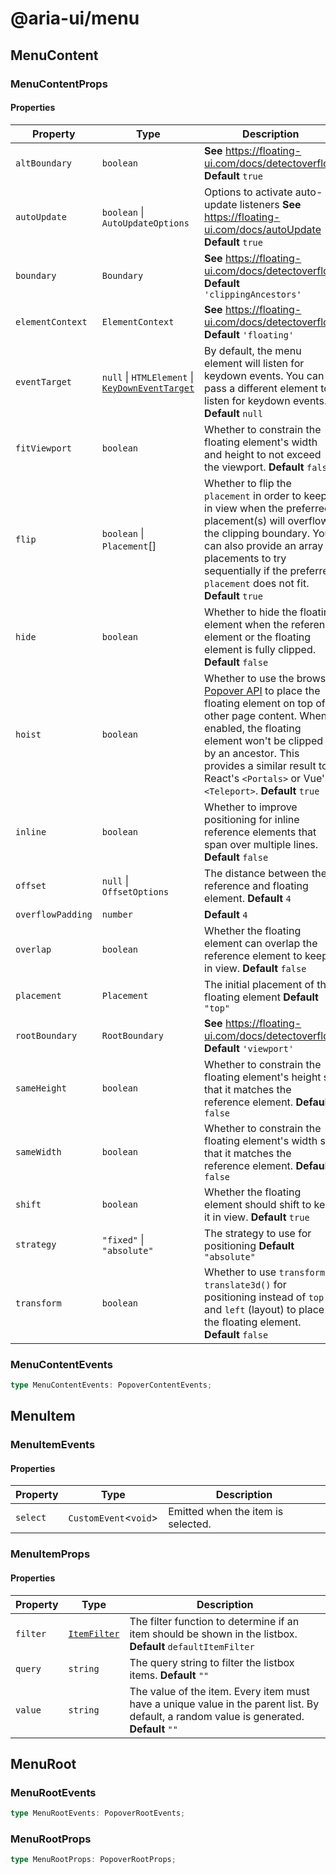 # @aria-ui/menu

## MenuContent

### MenuContentProps

#### Properties

| Property | Type | Description |
| --- | --- | --- |
| `altBoundary` | `boolean` | **See** https://floating-ui.com/docs/detectoverflow **Default** `true` |
| `autoUpdate` | `boolean` \| `AutoUpdateOptions` | Options to activate auto-update listeners **See** https://floating-ui.com/docs/autoUpdate **Default** `true` |
| `boundary` | `Boundary` | **See** https://floating-ui.com/docs/detectoverflow **Default** `'clippingAncestors'` |
| `elementContext` | `ElementContext` | **See** https://floating-ui.com/docs/detectoverflow **Default** `'floating'` |
| `eventTarget` | `null` \| `HTMLElement` \| [`KeyDownEventTarget`](../core/README.md#keydowneventtarget) | By default, the menu element will listen for keydown events. You can pass a different element to listen for keydown events. **Default** `null` |
| `fitViewport` | `boolean` | Whether to constrain the floating element's width and height to not exceed the viewport. **Default** `false` |
| `flip` | `boolean` \| `Placement`[] | Whether to flip the `placement` in order to keep it in view when the preferred placement(s) will overflow the clipping boundary. You can also provide an array of placements to try sequentially if the preferred `placement` does not fit. **Default** `true` |
| `hide` | `boolean` | Whether to hide the floating element when the reference element or the floating element is fully clipped. **Default** `false` |
| `hoist` | `boolean` | Whether to use the browser [Popover API](https://developer.mozilla.org/en-US/docs/Web/API/Popover_API) to place the floating element on top of other page content. When enabled, the floating element won't be clipped by an ancestor. This provides a similar result to React's `<Portals>` or Vue's `<Teleport>`. **Default** `true` |
| `inline` | `boolean` | Whether to improve positioning for inline reference elements that span over multiple lines. **Default** `false` |
| `offset` | `null` \| `OffsetOptions` | The distance between the reference and floating element. **Default** `4` |
| `overflowPadding` | `number` | **Default** `4` |
| `overlap` | `boolean` | Whether the floating element can overlap the reference element to keep it in view. **Default** `false` |
| `placement` | `Placement` | The initial placement of the floating element **Default** `"top"` |
| `rootBoundary` | `RootBoundary` | **See** https://floating-ui.com/docs/detectoverflow **Default** `'viewport'` |
| `sameHeight` | `boolean` | Whether to constrain the floating element's height so that it matches the reference element. **Default** `false` |
| `sameWidth` | `boolean` | Whether to constrain the floating element's width so that it matches the reference element. **Default** `false` |
| `shift` | `boolean` | Whether the floating element should shift to keep it in view. **Default** `true` |
| `strategy` | `"fixed"` \| `"absolute"` | The strategy to use for positioning **Default** `"absolute"` |
| `transform` | `boolean` | Whether to use `transform: translate3d()` for positioning instead of `top` and `left` (layout) to place the floating element. **Default** `false` |

### MenuContentEvents

```ts
type MenuContentEvents: PopoverContentEvents;
```

## MenuItem

### MenuItemEvents

#### Properties

| Property | Type                    | Description                        |
| -------- | ----------------------- | ---------------------------------- |
| `select` | `CustomEvent`\<`void`\> | Emitted when the item is selected. |

### MenuItemProps

#### Properties

| Property | Type | Description |
| --- | --- | --- |
| `filter` | [`ItemFilter`](../collection/README.md#itemfilter) | The filter function to determine if an item should be shown in the listbox. **Default** `defaultItemFilter` |
| `query` | `string` | The query string to filter the listbox items. **Default** `""` |
| `value` | `string` | The value of the item. Every item must have a unique value in the parent list. By default, a random value is generated. **Default** `""` |

## MenuRoot

### MenuRootEvents

```ts
type MenuRootEvents: PopoverRootEvents;
```

### MenuRootProps

```ts
type MenuRootProps: PopoverRootProps;
```
